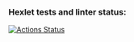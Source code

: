 ### Hexlet tests and linter status:
[![Actions Status](https://github.com/Scarecrow2510/frontend-project-11/workflows/hexlet-check/badge.svg)](https://github.com/Scarecrow2510/frontend-project-11/actions)